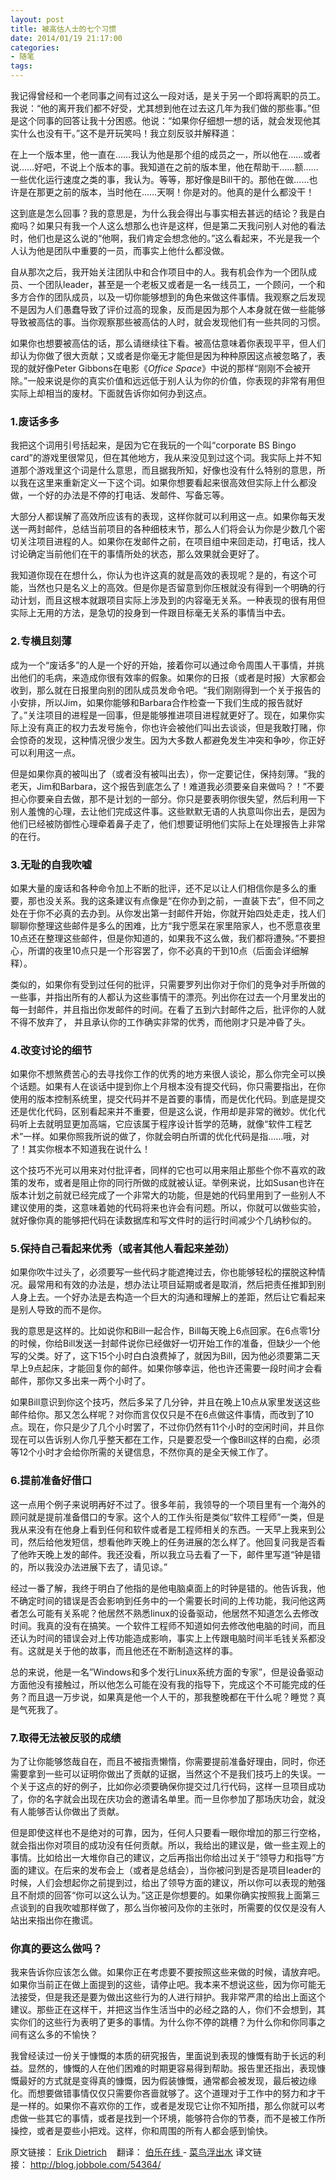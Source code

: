 ```yaml
---
layout: post
title: 被高估人士的七个习惯
date: 2014/01/19 21:17:00
categories: 
- 随笔
tags: 
---
```


我记得曾经和一个老同事之间有过这么一段对话，是关于另一个即将离职的员工。我说：“他的离开我们都不好受，尤其想到他在过去这几年为我们做的那些事。”但是这个同事的回答让我十分困惑。他说：“如果你仔细想一想的话，就会发现他其实什么也没有干。”这不是开玩笑吗！我立刻反驳并解释道：

在上一个版本里，他一直在……我认为他是那个组的成员之一，所以他在……或者说……好吧，不说上个版本的事。我知道在之前的版本里，他在帮助干……额……一些优化运行速度之类的事，我认为。等等，那好像是Bill干的。那他在做……也许是在那更之前的版本，当时他在……天啊！你是对的。他真的是什么都没干！

这到底是怎么回事？我的意思是，为什么我会得出与事实相去甚远的结论？我是白痴吗？如果只有我一个人这么想那么也许是这样，但是第二天我问别人对他的看法时，他们也是这么说的“他啊，我们肯定会想念他的。”这么看起来，不光是我一个人认为他是团队中重要的一员，而事实上他什么都没做。

自从那次之后，我开始关注团队中和合作项目中的人。我有机会作为一个团队成员、一个团队leader，甚至是一个老板又或者是一名一线员工，一个顾问，一个和多方合作的团队成员，以及一切你能够想到的角色来做这件事情。我观察之后发现不是因为人们愚蠢导致了评价过高的现象，反而是因为那个人本身就在做一些能够导致被高估的事。当你观察那些被高估的人时，就会发现他们有一些共同的习惯。

如果你也想要被高估的话，那么请继续往下看。被高估意味着你表现平平，但人们却认为你做了很大贡献；又或者是你毫无才能但是因为种种原因这点被忽略了，表现的就好像Peter Gibbons在电影《*Office Space*》中说的那样“刚刚不会被开除。”一般来说是你的真实价值和远远低于别人认为你的价值，你表现的非常有用但实际上却相当的废材。下面就告诉你如何办到这点。

### 1.废话多多

我把这个词用引号括起来，是因为它在我玩的一个叫“corporate BS Bingo card”的游戏里很常见，但在其他地方，我从来没见到过这个词。我实际上并不知道那个游戏里这个词是什么意思，而且据我所知，好像也没有什么特别的意思，所以我在这里来重新定义一下这个词。如果你想要看起来很高效但实际上什么都没做，一个好的办法是不停的打电话、发邮件、写备忘等。

大部分人都误解了高效所应该有的表现，这样你就可以利用这一点。如果你每天发送一两封邮件，总结当前项目的各种细枝末节，那么人们将会认为你是少数几个密切关注项目进程的人。如果你在发邮件之前，在项目组中来回走动，打电话，找人讨论确定当前他们在干的事情所处的状态，那么效果就会更好了。

我知道你现在在想什么，你认为也许这真的就是高效的表现呢？是的，有这个可能，当然也只是名义上的高效。但是你是否留意到你压根就没有得到一个明确的行动计划，而且这根本就跟项目实际上涉及到的内容毫无关系。一种表现的很有用但实际上无用的方法，是急切的投身到一件跟目标毫无关系的事情当中去。

### 2.专横且刻薄

成为一个“废话多”的人是一个好的开始，接着你可以通过命令周围人干事情，并挑出他们的毛病，来造成你很有效率的假象。如果你的日报（或者是时报）大家都会收到，那么就在日报里向别的团队成员发命令吧。“我们刚刚得到一个关于报告的小安排，所以Jim，如果你能够和Barbara合作检查一下我们生成的报告就好了。”关注项目的进程是一回事，但是能够推进项目进程就更好了。现在，如果你实际上没有真正的权力去发号施令，你也许会被他们叫出去谈谈，但是我敢打赌，你会惊奇的发现，这种情况很少发生。因为大多数人都避免发生冲突和争吵，你正好可以利用这一点。

但是如果你真的被叫出了（或者没有被叫出去），你一定要记住，保持刻薄。“我的老天，Jim和Barbara，这个报告到底怎么了！难道我必须要亲自来做吗？！”不要担心你要亲自去做，那不是计划的一部分。你只是要表明你很失望，然后利用一下别人羞愧的心理，去让他们完成这件事。这些默默无语的人执意叫你出去，是因为他们已经被防御性心理牵着鼻子走了，他们想要证明他们实际上在处理报告上非常的在行。

### 3.无耻的自我吹嘘

如果大量的废话和各种命令加上不断的批评，还不足以让人们相信你是多么的重要，那也没关系。我的这条建议有点像是“在你办到之前，一直装下去”，但不同之处在于你不必真的去办到。从你发出第一封邮件开始，你就开始四处走走，找人们聊聊你整理这些邮件是多么的困难，比方“我宁愿呆在家里陪家人，也不愿意夜里10点还在整理这些邮件，但是你知道的，如果我不这么做，我们都将遭殃。”不要担心，所谓的夜里10点只是一个形容罢了，你不必真的干到10点（后面会详细解释）。

类似的，如果你有受到过任何的批评，只需要罗列出你对于你们的竞争对手所做的一些事，并指出所有的人都认为这些事情干的漂亮。列出你在过去一个月里发出的每一封邮件，并且指出你发邮件的时间。在看了五到六封邮件之后，批评你的人就不得不放弃了， 并且承认你的工作确实非常的优秀，而他刚才只是冲昏了头。

### 4.改变讨论的细节

如果你不想煞费苦心的去寻找你工作的优秀的地方来很人谈论，那么你完全可以换个话题。如果有人在谈话中提到你上个月根本没有提交代码，你只需要指出，在你使用的版本控制系统里，提交代码并不是首要的事情，而是优化代码。到底是提交还是优化代码，区别看起来并不重要，但是这么说，作用却是非常的微妙。优化代码听上去就明显更加高端，它应该属于程序设计哲学的范畴，就像“软件工程艺术”一样。如果你照我所说的做了，你就会明白所谓的优化代码是指……哦，对了！其实你根本不知道我在说什么！

这个技巧不光可以用来对付批评者，同样的它也可以用来阻止那些个你不喜欢的政策的发布，或者是阻止你的同行所做的成就被认证。举例来说，比如Susan也许在版本计划之前就已经完成了一个非常大的功能，但是她的代码里用到了一些别人不建议使用的类，这意味着她的代码将来也许会有问题。所以，你就可以做些实验，就好像你真的能够把代码在读数据库和写文件时的运行时间减少个几纳秒似的。

### 5.保持自己看起来优秀（或者其他人看起来差劲）

如果你吹牛过头了，必须要写一些代码才能遮掩过去，你也能够轻松的摆脱这种情况。最常用和有效的办法是，想办法让项目延期或者是取消，然后把责任推卸到别人身上去。一个好办法是去构造一个巨大的沟通和理解上的差距，然后让它看起来是别人导致的而不是你。

我的意思是这样的。比如说你和Bill一起合作，Bill每天晚上6点回家。在6点零1分的时候，你给Bill发送一封邮件说你已经做好一切开始工作的准备，但缺少一个他写的父类。好了，这下15个小时白白浪费掉了，就因为Bill，因为他必须要第二天早上9点起床，才能回复你的邮件。如果你够幸运，他也许还需要一段时间才会看邮件，那你又多出来一两个小时了。

如果Bill意识到你这个技巧，然后多呆了几分钟，并且在晚上10点从家里发送这些邮件给你。那又怎么样呢？对你而言仅仅只是不在6点做这件事情，而改到了10点。现在，你只是少了几个小时罢了，不过你仍然有11个小时的空闲时间，并且你现在可以告诉别人你几乎整天都在工作，只是要忍受一个像Bill这样的白痴，必须等12个小时才会给你所需的关键信息，不然你真的是全天候工作了。

### 6.提前准备好借口

这一点用个例子来说明再好不过了。很多年前，我领导的一个项目里有一个海外的顾问就是提前准备借口的专家。这个人的工作头衔是类似“软件工程师”一类，但是我从来没有在他身上看到任何和软件或者是工程师相关的东西。一天早上我来到公司，然后给他发短信，想看他昨天晚上的任务进展的怎么样了。他回复问我是否看了他昨天晚上发的邮件。我还没看，所以我立马去看了一下，邮件里写道“钟是错的，所以我没办法进展下去了，请见谅。”

经过一番了解，我终于明白了他指的是他电脑桌面上的时钟是错的。他告诉我，他不确定时间的错误是否会影响到任务中的一个需要长时间的上传功能，我问他这两者怎么可能有关系呢？他居然不熟悉linux的设备驱动，他居然不知道怎么去修改时间。我真的没有在搞笑。一个软件工程师不知道如何去修改他电脑的时间，而且还认为时间的错误会对上传功能造成影响，事实上上传跟电脑时间半毛钱关系都没有。这就是关于他的故事，而且他还在不断制造这样的事。

总的来说，他是一名”Windows和多个发行Linux系统方面的专家”，但是设备驱动方面他没有接触过，所以他怎么可能在没有我的指导下，完成这个不可能完成的任务？而且退一万步说，如果真是他一个人干的，那我整晚都在干什么呢？睡觉？真是气死我了。

### 7.取得无法被反驳的成绩

为了让你能够悠哉自在，而且不被指责懒惰，你需要提前准备好理由，同时，你还需要拿到一些可以证明你做出了贡献的证据，当然这个不是我们技巧上的失误。一个关于这点的好的例子，比如你必须要确保你提交过几行代码，这样一旦项目成功了，你的名字就会出现在庆功会的邀请名单里。而一旦你参加了那场庆功会，就没有人能够否认你做出了贡献。

但是即使这样也不是绝对的可靠，因为，任何人只要看一眼你增加的那三行空格，就会指出你对项目的成功没有任何贡献。所以，我给出的建议是，做一些主观上的事情。比如给出一大堆你自己的建议，之后再指出你给出过关于“领导力和指导”方面的建议。在后来的发布会上（或者是总结会），当你被问到是否是项目leader的时候，人们会想起你之前提到过，给出了领导方面的建议，所以你可以表现的勉强且不耐烦的回答“你可以这么认为。”这正是你想要的。如果你确实按照我上面第三点谈到的自我吹嘘那样做了，那么当你被问及你的主张时，所需要的仅仅是没有人站出来指出你在撒谎。

### 你真的要这么做吗？

我来告诉你应该怎么做。如果你正在考虑要不要按照这些来做的时候，请放弃吧。如果你当前正在做上面提到的这些，请停止吧。我本来不想说这些，因为你可能无法接受，但是我还是要为做出这些行为的人进行辩护。我非常严肃的给出上面这个建议。那些正在这样干，并把这当作生活当中的必经之路的人，你们不会想到，其实你们的这些行为表明了更多的事情。为什么你不停的跳槽？为什么你和你同事之间有这么多的不愉快？

我曾经读过一份关于慷慨的本质的研究报告，里面说到表现的慷慨有助于长远的利益。显然的，慷慨的人在他们困难的时期更容易得到帮助。报告里还指出，表现慷慨最好的方式就是变得真的慷慨，因为假装慷慨，通常都会被发现，最后被边缘化。而想要做错事情仅仅只需要你吝啬就够了。这个道理对于工作中的努力和才干是一样的。如果你不喜欢你的工作，或者是发现它让你不知所措，那么你就可以考虑做一些其它的事情，或者是找到一个环境，能够符合你的节奏，而不是被工作所操控，或者是耍些小把戏。这样，你和周围的所有人都会感到愉快。

原文链接： <a href="http://www.daedtech.com/the-7-habits-of-highly-overrated-people" target="_blank">Erik Dietrich</a>    翻译： [伯乐在线 ][1]- [菜鸟浮出水][2] 译文链接： <http://blog.jobbole.com/54364/>

[1]: http://blog.jobbole.com/

[2]: http://blog.jobbole.com/author/caiyiheng/
